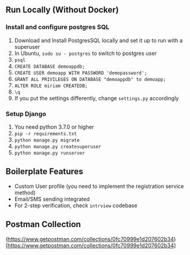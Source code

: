 ## Run Locally (Without Docker)

### Install and configure postgres SQL

1. Download and Install PostgresSQL locally and set it up to run with a superuser
2. In Ubuntu, `sudo su - postgres` to switch to postgres user
3. `psql`
4. `CREATE DATABASE demoappdb;`
5. `CREATE USER demoapp WITH PASSWORD 'demopassword';`
6. `GRANT ALL PRIVILEGES ON DATABASE "demoappdb" to demoapp;`
7. `ALTER ROLE miriam CREATEDB;`
8. `\q`
9. If you put the settings differently, change `settings.py` accordingly

### Setup Django

1. You need python 3.7.0 or higher
2. `pip -r requirements.txt`
3. `python manage.py migrate`
4. `python manage.py createsuperuser`
5. `python manage.py runserver`

## Boilerplate Features

- Custom User profile (you need to implement the registration service method)
- Email/SMS sending integrated
- For 2-step verification, check `intrview` codebase

## Postman Collection

(https://www.getpostman.com/collections/0fc70999e1d207602b34)[https://www.getpostman.com/collections/0fc70999e1d207602b34]

